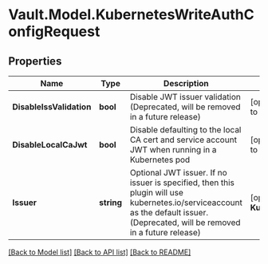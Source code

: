 # Vault.Model.KubernetesWriteAuthConfigRequest

## Properties

Name | Type | Description | Notes
------------ | ------------- | ------------- | -------------
**DisableIssValidation** | **bool** | Disable JWT issuer validation (Deprecated, will be removed in a future release) | [optional] [default to true]
**DisableLocalCaJwt** | **bool** | Disable defaulting to the local CA cert and service account JWT when running in a Kubernetes pod | [optional] [default to false]
**Issuer** | **string** | Optional JWT issuer. If no issuer is specified, then this plugin will use kubernetes.io/serviceaccount as the default issuer. (Deprecated, will be removed in a future release) | [optional] **KubernetesCaCert** | **string** | PEM encoded CA cert for use by the TLS client used to talk with the API. | [optional] **KubernetesHost** | **string** | Host must be a host string, a host:port pair, or a URL to the base of the Kubernetes API server. | [optional] **PemKeys** | **List&lt;string&gt;** | Optional list of PEM-formated public keys or certificates used to verify the signatures of kubernetes service account JWTs. If a certificate is given, its public key will be extracted. Not every installation of Kubernetes exposes these keys. | [optional] **TokenReviewerJwt** | **string** | A service account JWT used to access the TokenReview API to validate other JWTs during login. If not set the JWT used for login will be used to access the API. | [optional] 

[[Back to Model list]](../README.md#documentation-for-models) [[Back to API list]](../README.md#documentation-for-api-endpoints) [[Back to README]](../README.md)

